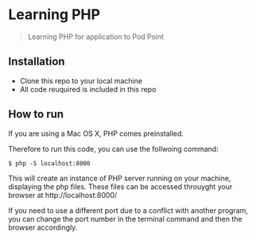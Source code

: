 # Learning PHP
> Learning PHP for application to Pod Point

## Installation

- Clone this repo to your local machine
- All code reuquired is included in this repo

## How to run

If you are using a Mac OS X, PHP comes preinstalled.

Therefore to run this code, you can use the follwoing command:

```shell
$ php -S localhost:8000
```
This will create an instance of PHP server running on your machine, displaying the php files. These files can be accessed throuyght your browser at http://localhost:8000/

If you need to use a different port due to a conflict with another program, you can change the port number in the terminal command and then the browser accordingly. 